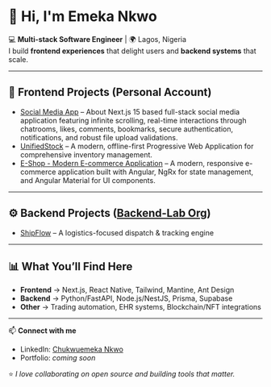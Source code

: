 # 👋 Hi, I'm Emeka Nkwo

💻 **Multi-stack Software Engineer** | 🌍 Lagos, Nigeria  
I build **frontend experiences** that delight users and **backend systems** that scale.  

---

## 🎨 Frontend Projects (Personal Account)
- [Social Media App]([https://github.com/yourusername/fe-nextjs-banking-portal](https://github.com/EmekaNkwo/Social-App)) – About
Next.js 15 based full-stack social media application featuring infinite scrolling, real-time interactions through chatrooms, likes, comments, bookmarks, secure authentication, notifications, and robust file upload validations.  
- [UnifiedStock](https://github.com/EmekaNkwo/UnifiedStock) – A modern, offline-first Progressive Web Application for comprehensive inventory management.
- [E-Shop - Modern E-commerce Application](https://github.com/EmekaNkwo/E-Shop) – A modern, responsive e-commerce application built with Angular, NgRx for state management, and Angular Material for UI components. 

---

## ⚙️ Backend Projects ([Backend-Lab Org](https://github.com/backend-lab))
- [ShipFlow](https://github.com/haymaykus-be/ShipFlow) – A logistics-focused dispatch & tracking engine

---

## 📊 What You’ll Find Here
- **Frontend** → Next.js, React Native, Tailwind, Mantine, Ant Design  
- **Backend** → Python/FastAPI, Node.js/NestJS, Prisma, Supabase  
- **Other** → Trading automation, EHR systems, Blockchain/NFT integrations  

---

📫 **Connect with me**  
- LinkedIn: [Chukwuemeka Nkwo](https://linkedin.com/in/chukwuemekankwo)  
- Portfolio: _coming soon_  

⭐️ *I love collaborating on open source and building tools that matter.*  
